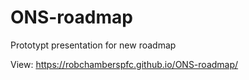 # ONS-roadmap

Prototypt presentation for new roadmap

View: https://robchamberspfc.github.io/ONS-roadmap/
